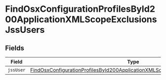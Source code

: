 # FindOsxConfigurationProfilesById200ApplicationXMLScopeExclusionsJssUsers


## Fields

| Field                                                                                                                                                                                         | Type                                                                                                                                                                                          | Required                                                                                                                                                                                      | Description                                                                                                                                                                                   |
| --------------------------------------------------------------------------------------------------------------------------------------------------------------------------------------------- | --------------------------------------------------------------------------------------------------------------------------------------------------------------------------------------------- | --------------------------------------------------------------------------------------------------------------------------------------------------------------------------------------------- | --------------------------------------------------------------------------------------------------------------------------------------------------------------------------------------------- |
| `jssUser`                                                                                                                                                                                     | [FindOsxConfigurationProfilesById200ApplicationXMLScopeExclusionsJssUsersJssUser](../../models/operations/findosxconfigurationprofilesbyid200applicationxmlscopeexclusionsjssusersjssuser.md) | :heavy_minus_sign:                                                                                                                                                                            | N/A                                                                                                                                                                                           |